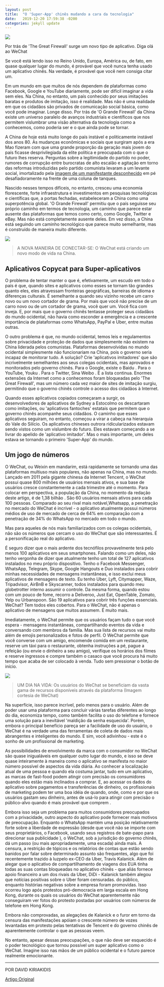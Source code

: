 ```yaml
---
layout: post
title:  "O 'Super-App' chinês mudando a cara da tecnologia"
date:   2019-12-20 17:59:38 -0200
categories: jekyll update
---
```


![](https://images.fleximize.com/images/_articleBannerImage/chinese-super-app-changing-tech-dk-16.07.19-Ikg1jRf_qbM-u.jpg?mtime=20190716075807)

Por trás de 'The Great Firewall' surge um novo tipo de aplicativo. Diga olá ao WeChat


Se você está lendo isso no Reino Unido, Europa, América ou, de fato, em quase qualquer lugar do mundo, é provável que você nunca tenha usado um aplicativo chinês. Na verdade, é provável que você nem consiga citar um.

Em um mundo em que muitos de nós dependem de plataformas como Facebook, Google e YouTube diariamente, pode ser difícil imaginar a vida sem eles. Na China, no entanto, um país conhecido por seus imitações baratas e produtos de imitação, isso é realidade. Mas não é uma realidade em que os cidadãos são privados de comunicação social básica, como você pode imaginar. Longe disso. Por trás de 'O Grande Firewall' da China existe um universo paralelo de avanços industriais e científicos que nos permitem vislumbrar uma visão alternativa da tecnologia como a conhecemos, como poderia ser e o que ainda pode se tornar.

A China de hoje está muito longe do país instável e politicamente instável dos anos 80. As mudanças econômicas e sociais que surgiram após a era Mao fizeram com que uma grande proporção da geração mais jovem do país ficasse desprivilegiada da elite política e preocupada com o que o futuro lhes reserva. Perguntas sobre a legitimidade do partido no poder, rumores de corrupção entre burocratas de alto escalão e agitação em torno das reformas introduzidas pelo partido comunista levaram a um levante social, imortalizado pela [imagem de um manifestante desconhecido](https://fleximize.com/articles/006450/famous-photos) em pé desafiadoramente na frente de uma coluna de tanques.

Nascido nesses tempos difíceis, no entanto, cresceu uma economia florescente, forte infraestrutura e investimentos em pesquisas tecnológicas e científicas que, a portas fechadas, estabeleceram a China como uma superpotência global. 'O Grande Firewall' permitiu que o país seguisse seu próprio caminho em termos de tecnologia, um caminho que parece estar ausente das plataformas que temos como certo, como Google, Twitter e eBay. Mas não está completamente ausente deles. Em vez disso, a China está seguindo um caminho tecnológico que parece muito semelhante, mas é construído de maneira muito diferente.

![](https://images.fleximize.com/images/1-chinese-super-app-changing-tech-dk-16.07.19-hYyBM1YLRuc-u.jpg?mtime=20191119162722)

>A NOVA MANEIRA DE CONECTAR-SE: O WeChat está criando um novo modo de vida na China.

## Aplicativos Copycat para Super-aplicativos

O problema de tentar manter o que é, efetivamente, um escudo em todo o país é que, quando sites e aplicativos como esses se tornam tão grandes quanto eles, eles atravessam fronteiras geográficas, barreiras de idioma e diferenças culturais. É semelhante a quando seu vizinho recebe um carro novo ou um novo cortador de grama. Por mais que você não precise de um carro novo ou de um cortador de grama, você quer um. Você fica com inveja. E, por mais que o governo chinês tentasse proteger seus cidadãos do mundo ocidental, não havia como esconder a emergência e a crescente importância de plataformas como WhatsApp, PayPal e Uber, entre muitas outras.

O outro problema é que, no mundo ocidental, temos leis e regulamentos sobre privacidade e proteção de dados que simplesmente não existem na China liderada pelos comunistas. Plataformas desenvolvidas no mundo ocidental simplesmente não funcionariam na China, pois o governo seria incapaz de monitorar tudo. A solução? Crie 'aplicativos imitadores' que são incrivelmente semelhantes aos seus colegas ocidentais, mas aprovados e monitorados pelo governo chinês. Para o Google, existe o Baidu . Para o YouTube, Youku . Para o Twitter, Sina Weibo . E a lista continua. Enormes extensões da Internet como a conhecemos foram bloqueadas pelo 'The Great Firewall', mas um número cada vez maior de sites de imitação surgiu, permitindo que o governo chinês controle o acesso dos cidadãos à Internet.

Quando esses aplicativos copiados começaram a surgir, os desenvolvedores de aplicativos de Sydney a Estocolmo os descartaram como imitações, ou 'aplicativos fantoches' estatais que permitem que o governo chinês acompanhe seus cidadãos. O caminho que esses aplicativos seguiram, no entanto, começou a virar a cabeça na hierarquia do Vale do Silício. Os aplicativos chineses outrora ridicularizados estavam sendo vistos como um vislumbre do futuro. Eles estavam começando a se livrar do apelido de 'aplicativo imitador'. Mas o mais importante, um deles estava se tornando o primeiro 'Super-App' do mundo.

## Um jogo de números

O WeChat, ou Weixin em mandarim, está rapidamente se tornando uma das plataformas multiuso mais populares, não apenas na China, mas no mundo. Lançado em 2011 pela gigante chinesa da Internet Tencent, o WeChat possui quase 800 milhões de usuários mensais ativos, e sua base de usuários cresce constantemente a cada trimestre até o momento. Para colocar em perspectiva, a população da China, no momento da redação deste artigo, é de 1,38 bilhão . São 60 usuários mensais ativos para cada 100 pessoas. Comparado ao seu rival mais notável,Whatsapp, a penetração no mercado do WeChat é incrível - o aplicativo atualmente possui números médios de uso de mercado de cerca de 64% em comparação com a penetração de 34% do WhatsApp no ​​mercado em todo o mundo.

Mas para aqueles de nós mais familiarizados com os colegas ocidentais, não são os números que cercam o uso do WeChat que são interessantes. É a personificação real do aplicativo.

É seguro dizer que o mais ardente dos tecnófilos provavelmente terá pelo menos 100 aplicativos em seus smartphones. Falando como um deles, não tenho vergonha de dizer que atualmente tenho um total de 127 aplicativos instalados no meu próprio dispositivo. Tenho o Facebook Messenger, WhatsApp, Telegram, Skype, Google Hangouts e Duo instalados para cobrir minhas necessidades de mensagens instantâneas, e isso exclui meus aplicativos de mensagens de texto. Eu tenho Uber, Lyft, Citymapper, Waze, Tripadvisor, AirBnB e Skyscanner, todos instalados para quando meu globetrotter interno assumir o controle. Da mesma forma, quando estou com um pouco de fome, recorro a Deliveroo, Just Eat, OpenTable, Zomato, Yelp ou Urbanspoon. São 19 aplicativos para cobrir três funções essenciais. WeChat? Tem todos eles cobertos. Para o WeChat, não é apenas o aplicativo de mensagens que muitos assumem. É muito mais.

Imediatamente, o WeChat permite que os usuários façam tudo o que você espera - mensagens instantâneas, compartilhando eventos da vida e conversando com membros da família. Mas sua lista de recursos vai muito além de emojis personalizados e fotos de perfil. O WeChat permite que você converse com um amigo, encomende comida em um restaurante, reserve um táxi para o restaurante, obtenha instruções a pé, pague a refeição (ou envie o dinheiro a seu amigo), verifique os horários dos filmes e reserve ingressos e compre também o casaco que você procura há muito tempo que acaba de ser colocado à venda. Tudo sem pressionar o botão de início.

![](https://images.fleximize.com/images/WeChat-Lifestyle_Day.png?mtime=20161222140932)

>UM DIA NA VIDA: Os usuários do WeChat se beneficiam da vasta gama de recursos disponíveis através da plataforma (Imagem cortesia de WeChat)

Na superfície, isso parece incrível, pelo menos para o usuário. Além de poder usar uma plataforma para concluir várias tarefas diferentes ao longo do dia, economiza tempo, como também facilita o uso do telefone e fornece uma solução para a inevitável 'maldição da senha esquecida'. Porém, embora o principal benefício pareça ser a facilidade de uso do usuário, o WeChat é na verdade uma das ferramentas de coleta de dados mais abrangentes e inteligentes do mundo. E sim, você adivinhou - este é o sonho de um profissional de marketing.

As possibilidades de envolvimento da marca com o consumidor no WeChat são quase inigualáveis ​​em qualquer outro lugar do mundo, e isso se deve quase inteiramente à maneira como o aplicativo se manifesta no maior número possível de aspectos da vida diária. Ao conhecer a localização atual de uma pessoa e quando ela costuma jantar, tudo em um aplicativo, as marcas de fast-food podem atingir com precisão os consumidores quando eles estão mais inclinados a comprar. E, ao acessar os dados do aplicativo sobre pagamentos e transferências de dinheiro, os profissionais de marketing podem ter uma boa idéia de quando, onde, como e por que os usuários gastam seu dinheiro, antes de usá-lo para atingir com precisão o público-alvo quando é mais provável que comprem .

Embora isso seja um problema para muitos consumidores preocupados com a privacidade, outro aspecto do aplicativo pode fornecer mais motivos de preocupação. Enquanto o WhatsApp mantém uma posição relativamente forte sobre a liberdade de expressão (desde que você não se importe com seus proprietários, o Facebook, usando seus registros de bate-papo para direcionar sua publicidade ), o WeChat, sob a jurisdição do governo chinês, dá um passo (ou mais apropriadamente, uma escada) ainda mais. A censura, a restrição de tópicos e os relatórios de contas que estão sendo banidos por falar sobre determinado assunto são frequentes, algo que foi recentemente trazido à luzpelo ex-CEO da Uber, Travis Kalanick. Além de alegar que o aplicativo de compartilhamento de viagens dos EUA tinha todas as suas contas bloqueadas no aplicativo chinês - que aliás fornece apoio financeiro a um dos rivais da Uber, DiDi - Kalanick também alegou que notícias positivas sobre o Uber foram censuradas. do público, enquanto histórias negativas sobre a empresa foram promovidas. Isso ocorreu logo após protestos pró-democracia em larga escala em Hong Kong, durante os quais os usuários do WeChat aparentemente não conseguiram ver fotos do protesto postadas por usuários com números de telefone em Hong Kong.

Embora não comprovadas, as alegações de Kalanick e o furor em torno da censura das manifestações apóiam o crescente número de vozes levantadas em protesto pelas tentativas de Tencent e do governo chinês de aparentemente controlar o que as pessoas veem.

No entanto, apesar dessas preocupações, o que não deve ser esquecido é o poder tecnológico que tornou possível um super aplicativo como o WeChat. Imagine isso nas mãos de um público ocidental e o futuro parece realmente emocionante.

---

POR DAVID KIRIAKIDIS

[Artigo Original](https://fleximize.com/articles/006663/chinese-super-app-changing-tech)
